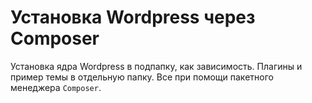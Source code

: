 # Установка Wordpress через Composer


Установка ядра Wordpress в подпапку, как зависимость. Плагины и пример темы в отдельную папку. Все при помощи пакетного менеджера `Composer`.

